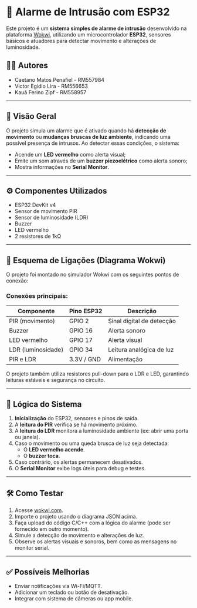 
# 🔔 Alarme de Intrusão com ESP32

Este projeto é um **sistema simples de alarme de intrusão** desenvolvido na plataforma [Wokwi](https://wokwi.com), utilizando um microcontrolador **ESP32**, sensores básicos e atuadores para detectar movimento e alterações de luminosidade.

## 👨‍💻 Autores

- Caetano Matos Penafiel - RM557984
- Victor Egidio Lira - RM556653
- Kauã Ferino Zipf - RM558957

---

## 📌 Visão Geral

O projeto simula um alarme que é ativado quando há **detecção de movimento** ou **mudanças bruscas de luz ambiente**, indicando uma possível presença de intrusos. Ao detectar essas condições, o sistema:

- Acende um **LED vermelho** como alerta visual;
- Emite um som através de um **buzzer piezoelétrico** como alerta sonoro;
- Mostra informações no **Serial Monitor**.

---

## ⚙️ Componentes Utilizados

- ESP32 DevKit v4  
- Sensor de movimento PIR  
- Sensor de luminosidade (LDR)  
- Buzzer  
- LED vermelho  
- 2 resistores de 1kΩ  

---

## 🔌 Esquema de Ligações (Diagrama Wokwi)

O projeto foi montado no simulador Wokwi com os seguintes pontos de conexão:

### Conexões principais:

| Componente         | Pino ESP32 | Descrição                        |
|--------------------|------------|----------------------------------|
| PIR (movimento)    | GPIO 2     | Sinal digital de detecção        |
| Buzzer             | GPIO 16    | Alerta sonoro                    |
| LED vermelho       | GPIO 17    | Alerta visual                    |
| LDR (luminosidade) | GPIO 34    | Leitura analógica de luz         |
| PIR e LDR          | 3.3V / GND | Alimentação                      |

O projeto também utiliza resistores pull-down para o LDR e LED, garantindo leituras estáveis e segurança no circuito.

---

## 🧠 Lógica do Sistema

1. **Inicialização** do ESP32, sensores e pinos de saída.
2. A **leitura do PIR** verifica se há movimento próximo.
3. A **leitura do LDR** monitora a luminosidade ambiente (ex: abrir uma porta ou janela).
4. Caso o movimento ou uma queda brusca de luz seja detectada:
   - O **LED vermelho acende**.
   - O **buzzer toca**.
5. Caso contrário, os alertas permanecem desativados.
6. O **Serial Monitor** exibe logs úteis para debug e testes.

---

## 🛠️ Como Testar

1. Acesse [wokwi.com](https://wokwi.com).
2. Importe o projeto usando o diagrama JSON acima.
3. Faça upload do código C/C++ com a lógica do alarme (pode ser fornecido em outro momento).
4. Simule a detecção de movimento e alterações de luz.
5. Observe os alertas visuais e sonoros, bem como as mensagens no monitor serial.

---

## ✅ Possíveis Melhorias

- Enviar notificações via Wi-Fi/MQTT.
- Adicionar um teclado ou botão de desativação.
- Integrar com sistema de câmeras ou app mobile.
